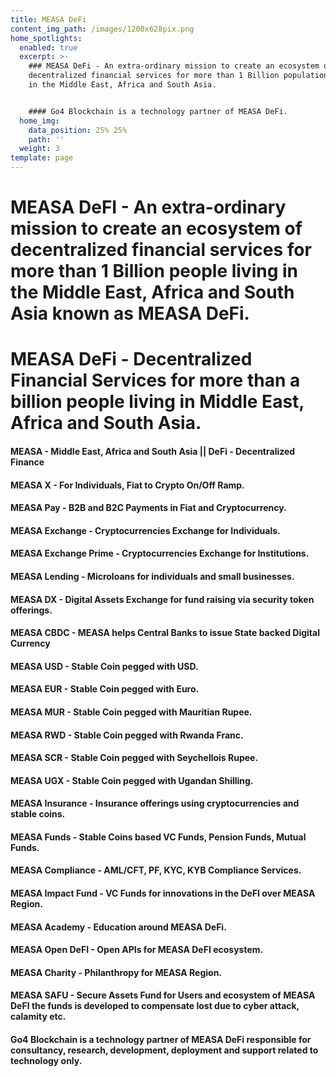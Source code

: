 ```yaml
---
title: MEASA DeFi
content_img_path: /images/1200x628pix.png
home_spotlights:
  enabled: true
  excerpt: >-
    ### MEASA DeFi - An extra-ordinary mission to create an ecosystem of
    decentralized financial services for more than 1 Billion population market
    in the Middle East, Africa and South Asia.


    #### Go4 Blockchain is a technology partner of MEASA DeFi.
  home_img:
    data_position: 25% 25%
    path: ''
  weight: 3
template: page
---
```

# MEASA DeFI - An extra-ordinary mission to create an ecosystem of decentralized financial services for more than 1 Billion people living in the Middle East, Africa and South Asia known as MEASA DeFi.

# MEASA DeFi - Decentralized Financial Services for more than a billion people living in Middle East, Africa and South Asia.

#### MEASA - Middle East, Africa and South Asia || DeFi - Decentralized Finance

#### MEASA X - For Individuals, Fiat to Crypto On/Off Ramp.

#### MEASA Pay - B2B and B2C Payments in Fiat and Cryptocurrency.

#### MEASA Exchange - Cryptocurrencies Exchange for Individuals.

#### MEASA Exchange Prime - Cryptocurrencies Exchange for Institutions.

#### MEASA Lending - Microloans for individuals and small businesses.

#### MEASA DX - Digital Assets Exchange for fund raising via security token offerings.

#### MEASA CBDC - MEASA helps Central Banks to issue State backed Digital Currency

#### MEASA USD - Stable Coin pegged with USD.

#### MEASA EUR - Stable Coin pegged with Euro.

#### MEASA MUR - Stable Coin pegged with Mauritian Rupee.

#### MEASA RWD - Stable Coin pegged with Rwanda Franc.

#### MEASA SCR - Stable Coin pegged with Seychellois Rupee. 

#### MEASA UGX - Stable Coin pegged with Ugandan Shilling.

#### MEASA Insurance - Insurance offerings using cryptocurrencies and stable coins.

#### MEASA Funds - Stable Coins based VC Funds, Pension Funds, Mutual Funds.

#### MEASA Compliance - AML/CFT, PF, KYC, KYB Compliance Services.

#### MEASA Impact Fund - VC Funds for innovations in the DeFI over MEASA Region.

#### MEASA Academy - Education around MEASA DeFi.

#### MEASA Open DeFI - Open APIs for MEASA DeFI ecosystem.

#### MEASA Charity - Philanthropy for MEASA Region.

#### MEASA SAFU - Secure Assets Fund for Users and ecosystem of MEASA DeFI the funds is developed to compensate lost due to cyber attack, calamity etc.

#### Go4 Blockchain is a technology partner of MEASA DeFi responsible for consultancy, research, development, deployment and support related to technology only.